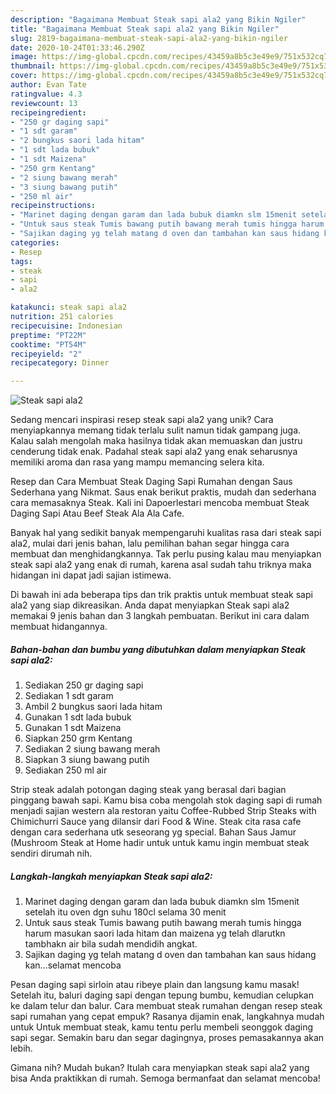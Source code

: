 ```yaml
---
description: "Bagaimana Membuat Steak sapi ala2 yang Bikin Ngiler"
title: "Bagaimana Membuat Steak sapi ala2 yang Bikin Ngiler"
slug: 2819-bagaimana-membuat-steak-sapi-ala2-yang-bikin-ngiler
date: 2020-10-24T01:33:46.290Z
image: https://img-global.cpcdn.com/recipes/43459a8b5c3e49e9/751x532cq70/steak-sapi-ala2-foto-resep-utama.jpg
thumbnail: https://img-global.cpcdn.com/recipes/43459a8b5c3e49e9/751x532cq70/steak-sapi-ala2-foto-resep-utama.jpg
cover: https://img-global.cpcdn.com/recipes/43459a8b5c3e49e9/751x532cq70/steak-sapi-ala2-foto-resep-utama.jpg
author: Evan Tate
ratingvalue: 4.3
reviewcount: 13
recipeingredient:
- "250 gr daging sapi"
- "1 sdt garam"
- "2 bungkus saori lada hitam"
- "1 sdt lada bubuk"
- "1 sdt Maizena"
- "250 grm Kentang"
- "2 siung bawang merah"
- "3 siung bawang putih"
- "250 ml air"
recipeinstructions:
- "Marinet daging dengan garam dan lada bubuk diamkn slm 15menit setelah itu oven dgn suhu 180cl selama 30 menit"
- "Untuk saus steak Tumis bawang putih bawang merah tumis hingga harum masukan saori lada hitam dan maizena yg telah dlarutkn tambhakn air bila sudah mendidih angkat."
- "Sajikan daging yg telah matang d oven dan tambahan kan saus hidang kan...selamat mencoba"
categories:
- Resep
tags:
- steak
- sapi
- ala2

katakunci: steak sapi ala2 
nutrition: 251 calories
recipecuisine: Indonesian
preptime: "PT22M"
cooktime: "PT54M"
recipeyield: "2"
recipecategory: Dinner

---
```



![Steak sapi ala2](https://img-global.cpcdn.com/recipes/43459a8b5c3e49e9/751x532cq70/steak-sapi-ala2-foto-resep-utama.jpg)

Sedang mencari inspirasi resep steak sapi ala2 yang unik? Cara menyiapkannya memang tidak terlalu sulit namun tidak gampang juga. Kalau salah mengolah maka hasilnya tidak akan memuaskan dan justru cenderung tidak enak. Padahal steak sapi ala2 yang enak seharusnya memiliki aroma dan rasa yang mampu memancing selera kita.

Resep dan Cara Membuat Steak Daging Sapi Rumahan dengan Saus Sederhana yang Nikmat. Saus enak berikut praktis, mudah dan sederhana cara memasaknya Steak. Kali ini Dapoerlestari mencoba membuat Steak Daging Sapi Atau Beef Steak Ala Ala Cafe.

Banyak hal yang sedikit banyak mempengaruhi kualitas rasa dari steak sapi ala2, mulai dari jenis bahan, lalu pemilihan bahan segar hingga cara membuat dan menghidangkannya. Tak perlu pusing kalau mau menyiapkan steak sapi ala2 yang enak di rumah, karena asal sudah tahu triknya maka hidangan ini dapat jadi sajian istimewa.


Di bawah ini ada beberapa tips dan trik praktis untuk membuat steak sapi ala2 yang siap dikreasikan. Anda dapat menyiapkan Steak sapi ala2 memakai 9 jenis bahan dan 3 langkah pembuatan. Berikut ini cara dalam membuat hidangannya.

<!--inarticleads1-->

##### Bahan-bahan dan bumbu yang dibutuhkan dalam menyiapkan Steak sapi ala2:

1. Sediakan 250 gr daging sapi
1. Sediakan 1 sdt garam
1. Ambil 2 bungkus saori lada hitam
1. Gunakan 1 sdt lada bubuk
1. Gunakan 1 sdt Maizena
1. Siapkan 250 grm Kentang
1. Sediakan 2 siung bawang merah
1. Siapkan 3 siung bawang putih
1. Sediakan 250 ml air


Strip steak adalah potongan daging steak yang berasal dari bagian pinggang bawah sapi. Kamu bisa coba mengolah stok daging sapi di rumah menjadi sajian western ala restoran yaitu Coffee-Rubbed Strip Steaks with Chimichurri Sauce yang dilansir dari Food &amp; Wine. Steak cita rasa cafe dengan cara sederhana utk seseorang yg special. Bahan Saus Jamur (Mushroom Steak at Home hadir untuk untuk kamu ingin membuat steak sendiri dirumah nih. 

<!--inarticleads2-->

##### Langkah-langkah menyiapkan Steak sapi ala2:

1. Marinet daging dengan garam dan lada bubuk diamkn slm 15menit setelah itu oven dgn suhu 180cl selama 30 menit
1. Untuk saus steak Tumis bawang putih bawang merah tumis hingga harum masukan saori lada hitam dan maizena yg telah dlarutkn tambhakn air bila sudah mendidih angkat.
1. Sajikan daging yg telah matang d oven dan tambahan kan saus hidang kan...selamat mencoba


Pesan daging sapi sirloin atau ribeye plain dan langsung kamu masak! Setelah itu, baluri daging sapi dengan tepung bumbu, kemudian celupkan ke dalam telur dan balur. Cara membuat steak rumahan dengan resep steak sapi rumahan yang cepat empuk? Rasanya dijamin enak, langkahnya mudah untuk Untuk membuat steak, kamu tentu perlu membeli seonggok daging sapi segar. Semakin baru dan segar dagingnya, proses pemasakannya akan lebih. 

Gimana nih? Mudah bukan? Itulah cara menyiapkan steak sapi ala2 yang bisa Anda praktikkan di rumah. Semoga bermanfaat dan selamat mencoba!
